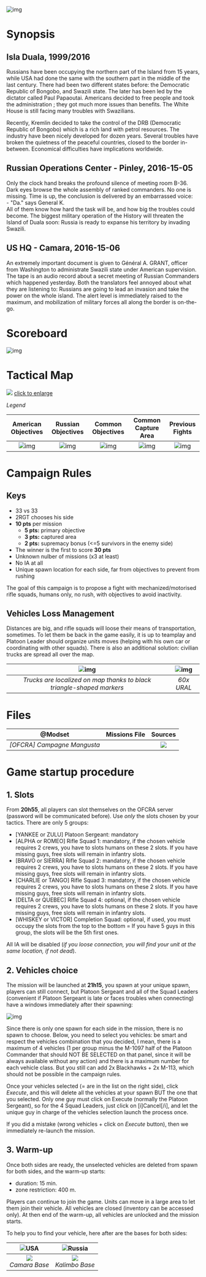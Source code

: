 ![img](http://www.ofcrav2.org/images/publiques/campagnes/mangusta/mangusta_panel.png)


# Synopsis

## Isla Duala, 1999/2016 
Russians have been occupying the northern part of the Island from 15 years, while USA had done the same with the southern part in the middle of the last century. 
There had been two different states before: the Democratic Republic of Bongobo, and Swazili state. The later has been led by the dictator called Paul Papaoutai. Americans decided to free people and took the administration ; they got much more issues than benefits. The White House is still facing many troubles with Swazilians.

Recently, Kremlin decided to take the control of  the DRB (Democratic Republic of Bongobo) which is a rich land with petrol resources. The industry have been nicely developed for dozen years. Several troubles have broken the quietness of the peaceful countries, closed to the border in-between. Economical difficulties have implications worldwide.

## Russian Operations Center - Pinley, 2016-15-05
Only the clock hand breaks the profound silence of meeting room B-36. Dark eyes browse the whole assembly of ranked commanders. No one is missing. Time is up, the conclusion is delivered by an embarrassed voice:<br>- "Da." says General K.<br>All of them know how hard the task will be, and how big the troubles could become. The biggest military operation of the History will threaten the Island of Duala soon: Russia is ready to expanse his territory by invading Swazili.

## US HQ - Camara, 2016-15-06
An extremely important document is given to Général A. GRANT, officer from Washington to administrate Swazili state under American supervision.
The tape is an audio record about a secret meeting of Russian Commanders which happened yesterday. Both the translators feel annoyed about what they are listening to: Russians are going to lead an invasion and take the power on the whole island. The alert level is immediately raised to the maximum, and mobilization of military forces all along the border is on-the-go.

# Scoreboard

![img](http://www.ofcrav2.org/images/Campagne/37-mangusta/scoreboard.png)

# Tactical Map

![](http://www.ofcrav2.org/images/publiques/campagnes/mangusta/tactical_map.jpg) 
[click to enlarge](http://www.ofcrav2.org/images/publiques/campagnes/mangusta/tactical_map_s.jpg)

*Legend*

| American Objectives | Russian Objectives | Common Objectives | Common Capture Area | Previous Fights |
|:-------------------:|:------------------:|:-----------------:|:-------------------:|:---------------:|
|![img](http://www.ofcrav2.org/images/Campagne/37-mangusta/obj_blue.png) |![img](http://www.ofcrav2.org/images/Campagne/37-mangusta/obj_red.png) |![img](http://www.ofcrav2.org/images/Campagne/37-mangusta/obj_common.png) | ![img](http://www.ofcrav2.org/images/Campagne/37-mangusta/capture_area.png) | ![img](http://www.ofcrav2.org/images/Campagne/37-mangusta/previous_fights.png) |

# Campaign Rules

## Keys

* 33 vs 33
* 2RGT chooses his side
* **10 pts** per mission
  * **5 pts:** primary objective
  * **3 pts:** captured area
  * **2 pts:** supremacy bonus (<=5 survivors in the enemy side)
* The winner is the first to score **30 pts**
* Unknown nulber of missions (x3 at least)
* No IA at all
* Unique spawn location for each side, far from objectives to prevent from rushing


The goal of this campaign is to propose a fight with mechanized/motorised rifle squads, humans only, no rush, with objectives to avoid inactivity.

## Vehicles Loss Management

Distances are big, and rifle squads will loose their means of transportation, sometimes. To let them be back in the game easily, it is up to teamplay and Platoon Leader should organize units moves (helping with his own car or coordinating with other squads). There is also an additional solution: civilian trucks are spread all over the map.

| ![img](http://www.ofcrav2.org/images/publiques/campagnes/mangusta/map_ural.png) |  ![img](http://www.ofcrav2.org/images/publiques/icons/ural.png)
|:-------------------------------------------------------------:|:----------:|
| *Trucks are localized on map thanks to black triangle-shaped markers* | *60x URAL* |

# Files

| @Modset | Missions File | Sources |
|:-------:|:-------------:|:-------:|
| *[OFCRA] Campagne Mangusta* | ![<img src="https://github.com/OFCRA/templates/raw/master/campaigns/Mangusta/Mangusta.IslaDuala3.pbo">](http://www.ofcrav2.org/images/Logos/pbo.png) | [<img src="http://www.ofcrav2.org/images/Logos/zip.png">](https://github.com/OFCRA/templates/archive/master.zip)

# Game startup procedure

## 1. Slots

From **20h55**, all players can slot themselves on the OFCRA server (password will be communicated before).
Use *only* the slots chosen by your tactics. There are only 5 groups:


* [YANKEE or ZULU] Platoon Sergeant: mandatory
* [ALPHA or ROMEO] Rifle Squad 1: mandatory, if the chosen vehicle requires 2 crews, you have to slots humans on these 2 slots. If you have missing guys, free slots will remain in infantry slots.
* [BRAVO or SIERRA] Rifle Squad 2: mandatory, if the chosen vehicle requires 2 crews, you have to slots humans on these 2 slots. If you have missing guys, free slots will remain in infantry slots.
* [CHARLIE or TANGO] Rifle Squad 3: mandatory, if the chosen vehicle requires 2 crews, you have to slots humans on these 2 slots. If you have missing guys, free slots will remain in infantry slots.
* [DELTA or QUEBEC] Rifle Squad 4: optional, if the chosen vehicle requires 2 crews, you have to slots humans on these 2 slots. If you have missing guys, free slots will remain in infantry slots.
* [WHISKEY or VICTOR] Completion Squad: optional, if used, you must occupy the slots from the top to the bottom = If you have 5 guys in this group, the slots will be the 5th first ones.


All IA will be disabled (*if you loose connection, you will find your unit at the same location, if not dead*).


## 2. Vehicles choice

The mission will be launched at **21h15**, you spawn at your unique spawn, players can still connect, but Platoon Sergeant and all of the Squad Leaders (convenient if Platoon Sergeant is late or faces troubles when connecting) have a windows immediately after their spawning:

![img](http://www.ofcrav2.org/images/tuto/interactive_menu.png)

Since there is only one spawn for each side in the mission, there is no spawn to choose.
Below, you need to select you vehicles: be smart and respect the vehicles combination that you decided, I mean, there is a maximum of 4 vehicles (1 per group minus the M-1097 half of the Platoon Commander that should NOT BE SELECTED on that panel, since it will be always available without any action) and there is a maximum number for each vehicle class. But you still can add 2x Blackhawks + 2x M-113, which should not be possible in the campaign rules.

Once your vehicles selected (= are in the list on the right side), click *Execute*,  and this will delete all the vehicles at your spawn BUT the one that you selected. Only one guy must click on Execute (normally the Platoon Sergeant), so for the 4 Squad Leaders, just click on [i]Cancel[/i], and let the unique guy in charge of the vehicles selection launch the process once.

If you did a mistake (wrong vehicles + click on *Execute* button), then we immediately re-launch the mission.

## 3. Warm-up

Once both sides are ready, the unselected vehicles are deleted from spawn for both sides, and the warm-up starts:

* duration: 15 min.
* zone restriction: 400 m.

Players can continue to join the game.
Units can move in a large area to let them join their vehicle. All vehicles are closed (inventory can be accessed only).
At then end of the warm-up, all vehicles are unlocked and the mission starts.

To help you to find your vehicle, here after are the bases for both sides:

| ![USA](http://www.ofcrav2.org/images/publiques/flag_usa.jpg) | ![Russia](http://www.ofcrav2.org/images/publiques/flag_russia.jpg) |
|:------------------------------------------------------------:|:------------------------------------------------------------------:|
| ![](http://www.ofcrav2.org/images/publiques/campagnes/mangusta/usa_base.png)<br>*Camara Base* | ![](http://www.ofcrav2.org/images/publiques/campagnes/mangusta/russian_base.png)<br>*Kalimbo Base*
